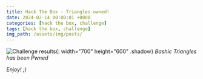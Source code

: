 ```yaml
---
title: Hack The Box - Triangles owned!
date: 2024-02-14 00:00:01 +0000
categories: [hack the box, challenge]
tags: [hack the box, challenge]
img_path: /assets/img/posts/
---
```


![Challenge results](htb-triangles-owned.png){: width="700" height="600" .shadow}
_Bashic Triangles has been Pwned_

_Enjoy! ;)_
